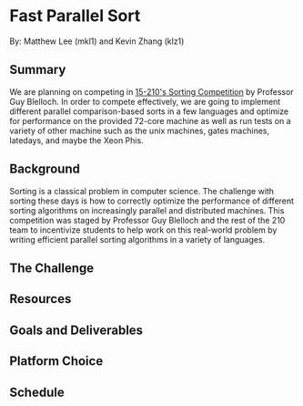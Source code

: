 # Fast Parallel Sort
By: Matthew Lee (mkl1) and Kevin Zhang (klz1)

## Summary

We are planning on competing in [15-210's Sorting Competition](http://www.cs.cmu.edu/~15210/sort.html) by Professor Guy Blelloch. In order to compete effectively, we are going to implement different parallel comparison-based sorts in a few languages and optimize for performance on the provided 72-core machine as well as run tests on a variety of other machine such as the unix machines, gates machines, latedays, and maybe the Xeon Phis.

## Background

Sorting is a classical problem in computer science. The challenge with sorting these days is how to correctly optimize the performance of different sorting algorithms on increasingly parallel and distributed machines. This competition was staged by Professor Guy Blelloch and the rest of the 210 team to incentivize students to help work on this real-world problem by writing efficient parallel sorting algorithms in a variety of languages. 

## The Challenge

## Resources

## Goals and Deliverables

## Platform Choice

## Schedule
